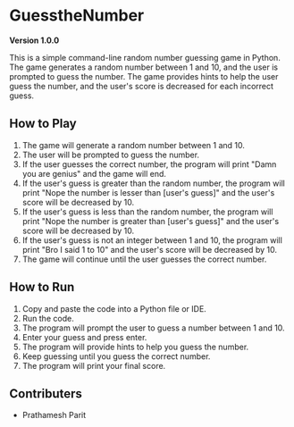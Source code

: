# GuesstheNumber

**Version 1.0.0**

This is a simple command-line random number guessing game in Python. The game generates a random number between 1 and 10, and the user is prompted to guess the number. The game provides hints to help the user guess the number, and the user's score is decreased for each incorrect guess.

## How to Play
1. The game will generate a random number between 1 and 10.
2. The user will be prompted to guess the number.
3. If the user guesses the correct number, the program will print "Damn you are genius" and the game will end.
4. If the user's guess is greater than the random number, the program will print "Nope the number is lesser than [user's guess]" and the user's score will be decreased by 10.
5. If the user's guess is less than the random number, the program will print "Nope the number is greater than [user's guess]" and the user's score will be decreased by 10.
6. If the user's guess is not an integer between 1 and 10, the program will print "Bro I said 1 to 10" and the user's score will be decreased by 10.
7. The game will continue until the user guesses the correct number.

## How to Run
1. Copy and paste the code into a Python file or IDE.
2. Run the code.
3. The program will prompt the user to guess a number between 1 and 10.
4. Enter your guess and press enter.
5. The program will provide hints to help you guess the number.
6. Keep guessing until you guess the correct number.
7. The program will print your final score.

## Contributers

- Prathamesh Parit
   
